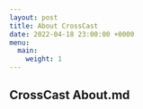 ```yaml
---
layout: post
title: About CrossCast
date: 2022-04-18 23:00:00 +0000
menu:
  main:
    weight: 1
---
```


## CrossCast About.md